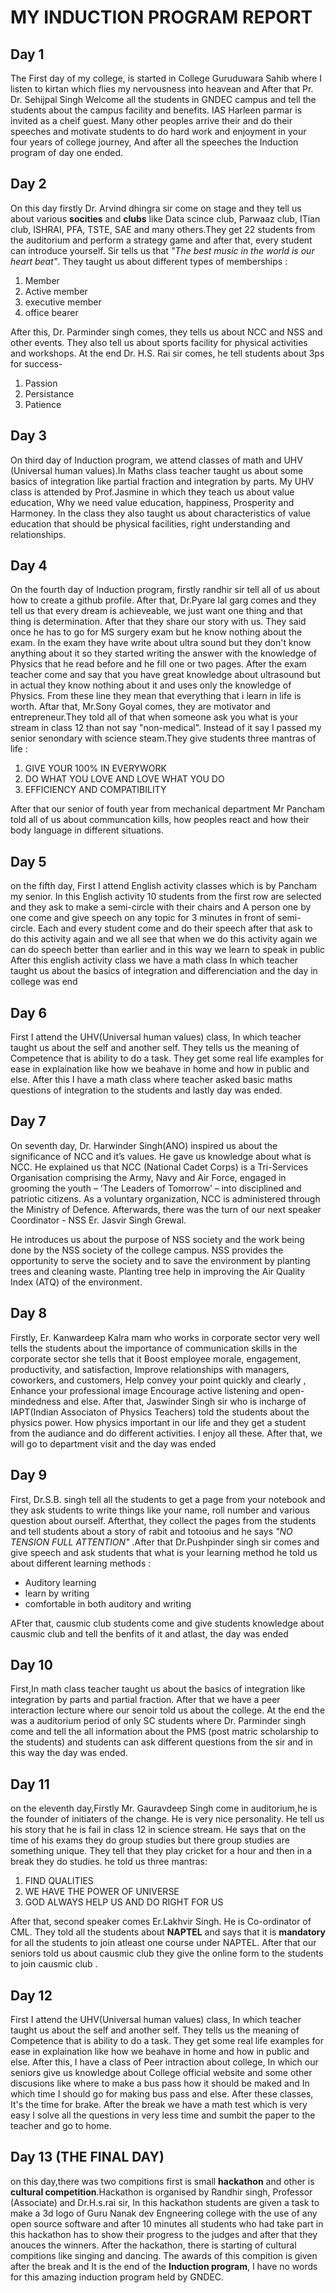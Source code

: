 # MY INDUCTION PROGRAM REPORT
## Day 1
The First day of my college, is started in College Guruduwara Sahib where I listen to kirtan which flies my nervousness into heavean and After that Pr. Dr. Sehijpal Singh Welcome all the students in GNDEC campus and tell the students about the campus facility and benefits. IAS Harleen parmar is invited as a cheif guest. Many other peoples arrive their  and do their speeches and motivate students to do hard work and enjoyment in your four years of college journey, And after all the speeches the Induction program of day one ended.
## Day 2
On this day firstly Dr. Arvind dhingra sir come on stage and they tell us about various **socities** and **clubs** like Data scince club, Parwaaz club, ITian club, ISHRAI, PFA, TSTE, SAE and many others.They get 22 students from the auditorium and perform a strategy game and after that, every student can introduce yourself. Sir tells us that *"The best music in the world is our heart beat"*.
They taught us about different types of memberships :
1. Member
2. Active member
3. executive member
4. office bearer
   
After this, Dr. Parminder singh comes, they tells us about NCC and NSS and other events. They also tell us about sports facility for physical activities and workshops. At the end Dr. H.S. Rai sir comes, he tell students about 3ps for success-
1. Passion
2. Persistance
3. Patience
## Day 3
On third day of Induction program, we attend classes of math and UHV (Universal human values).In Maths class teacher taught us about some basics of 
integration like partial fraction and integration by parts. My UHV class is attended by Prof.Jasmine in which they teach us about value education, Why we need 
value education, happiness, Prosperity and Harmoney. In the class they also taught us about characteristics of value education that should be physical facilities, right
understanding and relationships.
## Day 4
On the fourth day of Induction program, firstly randhir sir tell all of us about how to create a github profile. After that, Dr.Pyare lal garg comes and they tell us that every dream is achieveable, we just want one thing and that thing is determination. After that they share our story with us. They said once he has to go for MS surgery exam but he know nothing about the exam. In the exam they have write about ultra sound but they don't know anything about it so they started writing the answer with the knowledge of Physics that he read before and he fill one or two pages. After the exam teacher come and say that you have great knowledge about ultrasound but in actual they know nothing about it and uses only the knowledge of Physics. From these line they  mean that everything that i learn in life is worth. Aftar that, Mr.Sony Goyal comes, they are motivator and entrepreneur.They told all of that when someone ask you what is your stream in class 12 than not say "non-medical". Instead of it say I passed my senior senondary with science steam.They give students three mantras of life :
1. GIVE YOUR 100% IN EVERYWORK
2. DO WHAT YOU LOVE AND LOVE WHAT YOU DO
3. EFFICIENCY AND COMPATIBILITY

After that our senior of fouth year from mechanical department Mr Pancham told all of us about communcation kills, how peoples react and how their body language in different situations.

## Day 5
on the fifth day, First I attend English activity classes which is by Pancham my senior. In this English activity 10 students from the first row are selected and they ask to make a semi-circle with their chairs and A person one by one come and give speech on any topic for 3 minutes in front of semi-circle. Each and every student come and do their speech after that ask to do this activity again and we all see that when we do this activity again we can do speech better than earlier and in this way we learn to speak in public After this english activity class we have a math class In which teacher taught us about the basics of integration and differenciation and the day in college was end
## Day 6
First I attend the UHV(Universal human values) class, In which teacher taught us about the self and another self. They tells us the meaning of Competence that is ability to do a task. They get some real life examples for ease in explaination like how we beahave in home and how in public and else. After this I have a math class where teacher asked basic maths questions of integration to the students and lastly day was ended.
## Day 7
On seventh day, Dr. Harwinder Singh(ANO) inspired us about the significance of NCC and it’s values. He gave us knowledge about what is NCC. He explained us that NCC (National Cadet Corps) is a Tri-Services Organisation comprising the Army, Navy and Air Force, engaged in grooming the youth – ‘The Leaders of Tomorrow’ – into disciplined and patriotic citizens. As a voluntary organization, NCC is administered through the Ministry of Defence. Afterwards, there was the turn of our next speaker Coordinator - NSS Er. Jasvir Singh Grewal.

He introduces us about the purpose of NSS society and the work being done by the NSS society of the college campus. NSS provides the opportunity to serve the society and to save the environment by planting trees and cleaning waste. Planting tree help in improving the Air Quality Index (ATQ) of the environment.

## Day 8
Firstly, Er. Kanwardeep Kalra mam who works in corporate sector very well tells the students about the importance of communication skills in the corporate sector she tells that it Boost employee morale, engagement, productivity, and satisfaction, Improve relationships with managers, coworkers, and customers, Help convey your point quickly and clearly , Enhance your professional image
Encourage active listening and open-mindedness and else. After that, Jaswinder Singh sir who is incharge of IAPT(Indian Associaton of Physics Teachers) told the students about the physics power. How physics important in our life and they get a student from the audiance and do different activities. I enjoy all these. After that, we will go to department visit and the day was ended
## Day 9
First, Dr.S.B. singh  tell all the students to get a page from your notebook and they ask students to write things like your name, roll number and various question about ourself. Afterthat, they collect the pages from the students and tell students about a story of rabit and totooius and he says *"NO TENSION FULL ATTENTION"* .After that Dr.Pushpinder singh sir comes and give speech and ask students that what is your learning method he told us about different learning methods :
- Auditory learning
- learn by writing
- comfortable in both auditory and writing

AFter that, causmic club students come and give students knowledge about causmic club and tell the benfits of it and atlast, the day was ended
## Day 10
First,In math class teacher taught us about the basics of integration like integration by parts and partial fraction. After that we have a peer interaction lecture where our senoir told us about the college. At the end the was a auditorium period of only SC students where Dr. Parminder singh come and tell the all information about the PMS (post matric scholarship to the students) and students can ask different questions from the sir and in this way the day was ended.
## Day 11
on the eleventh day,Firstly Mr. Gauravdeep Singh come in auditorium,he is the founder of initiaters of the change. He is very nice personality. He tell us his story that he is fail in class 12 in science stream. He says that on the time of his exams they do group studies but there group studies are something unique. They tell that they play cricket for a hour and then in a break they do studies. he told us three mantras:

1. FIND QUALITIES
2. WE HAVE THE POWER OF UNIVERSE
3. GOD ALWAYS HELP US AND DO RIGHT FOR US

After that, second speaker comes Er.Lakhvir Singh. He is Co-ordinator of CML. They told all the students
about **NAPTEL** and says that it is **mandatory** for all the students to join atleast one course under NAPTEL. After that our seniors told us about causmic club they give the online form to the students to join causmic club .
## Day 12
First I attend the UHV(Universal human values) class, In which teacher taught us about the self and another self. They tells us the meaning of Competence that is ability to do a task. They get some real life examples for ease in explaination like how we beahave in home and how in public and else. After this, I have a class of Peer intraction about college, In which our seniors give us knowledge about College official website and some other discusions like where to make a bus pass how it should be maked and In which time I should go for making bus pass and else. After these classes, It's the time for brake. After the break we have a math test which is very easy I solve all the questions in very less time and sumbit the paper to the teacher and go to home.
## Day 13 (THE FINAL DAY)
on this day,there was two compitions first is small **hackathon** and other is **cultural competition**.Hackathon is organised by Randhir singh, Professor (Associate) and Dr.H.s.rai sir, In this hackathon students are given a task to make a 3d logo of Guru Nanak dev Engneering college with the use of any open source software and after 10 minutes all students who had take part in this hackathon has to show their progress to the judges and after that they anouces the winners. After the hackathon, there is starting of cultural compitions like singing and dancing. The awards of this compition is given after the break and It is the end of the **Induction program**, I have no words for this amazing induction program held by GNDEC.
